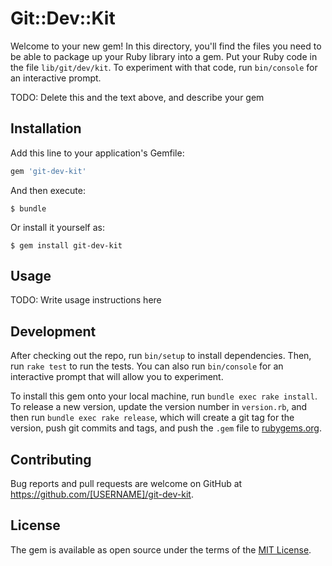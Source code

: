 # Git::Dev::Kit

Welcome to your new gem! In this directory, you'll find the files you need to be able to package up your Ruby library into a gem. Put your Ruby code in the file `lib/git/dev/kit`. To experiment with that code, run `bin/console` for an interactive prompt.

TODO: Delete this and the text above, and describe your gem

## Installation

Add this line to your application's Gemfile:

```ruby
gem 'git-dev-kit'
```

And then execute:

    $ bundle

Or install it yourself as:

    $ gem install git-dev-kit

## Usage

TODO: Write usage instructions here

## Development

After checking out the repo, run `bin/setup` to install dependencies. Then, run `rake test` to run the tests. You can also run `bin/console` for an interactive prompt that will allow you to experiment.

To install this gem onto your local machine, run `bundle exec rake install`. To release a new version, update the version number in `version.rb`, and then run `bundle exec rake release`, which will create a git tag for the version, push git commits and tags, and push the `.gem` file to [rubygems.org](https://rubygems.org).

## Contributing

Bug reports and pull requests are welcome on GitHub at https://github.com/[USERNAME]/git-dev-kit.

## License

The gem is available as open source under the terms of the [MIT License](https://opensource.org/licenses/MIT).
